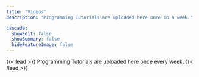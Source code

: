 ```yaml
---
title: "Videos"
description: "Programming Tutorials are uploaded here once in a week."

cascade:
  showEdit: false
  showSummary: false
  hideFeatureImage: false 
---
```

{{< lead >}} Programming Tutorials are uploaded here once every week. {{< /lead >}}
